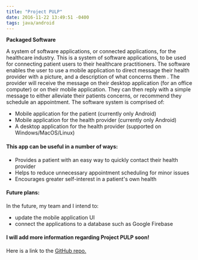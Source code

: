 ```yaml
---
title: "Project PULP"
date: 2016-11-22 13:49:51 -0400
tags: java/android
---
```

**Packaged Software**

A system of software applications, or connected applications, for the healthcare industry. <!--sep-->This is a system of software applications, to be used for connecting patient users to their healthcare practitioners.
The software enables the user to use a mobile application to direct message their health provider with a picture, and a description of what
concerns them . The provider will receive the message on their desktop application (for an office computer) or on their mobile application. They can then reply with a simple message to either alleviate their
patients concerns, or recommend they schedule an appointment. The software system is comprised of:
- Mobile application for the patient (currently only Android)
- Mobile application for the health provider (currently only Android)
- A desktop application for the health provider (supported on Windows/MacOS/Linux)

#### This app can be useful in a number of ways: ####

- Provides a patient with an easy way to quickly contact their health provider
- Helps to reduce unnecessary appointment scheduling for minor issues
- Encourages greater self-interest in a patient's own health

#### Future plans: ####

In the future, my team and I intend to:

- update the mobile application UI
- connect the applications to a database such as Google Firebase

#### I will add more information regarding Project PULP soon! ####

Here is a link to the [GitHub repo.](https://github.com/NJTuley/TravoltaProject)
